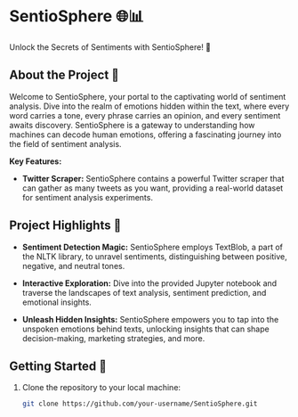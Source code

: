 # SentioSphere 🌐📊

Unlock the Secrets of Sentiments with SentioSphere! 🌟

## About the Project 🧠

Welcome to SentioSphere, your portal to the captivating world of sentiment analysis. Dive into the realm of emotions hidden within the text, where every word carries a tone, every phrase carries an opinion, and every sentiment awaits discovery. SentioSphere is a gateway to understanding how machines can decode human emotions, offering a fascinating journey into the field of sentiment analysis.

**Key Features:**
- **Twitter Scraper:** SentioSphere contains a powerful Twitter scraper that can gather as many tweets as you want, providing a real-world dataset for sentiment analysis experiments.

## Project Highlights 🚀

- **Sentiment Detection Magic:** SentioSphere employs TextBlob, a part of the NLTK library, to unravel sentiments, distinguishing between positive, negative, and neutral tones.

- **Interactive Exploration:** Dive into the provided Jupyter notebook and traverse the landscapes of text analysis, sentiment prediction, and emotional insights.

- **Unleash Hidden Insights:** SentioSphere empowers you to tap into the unspoken emotions behind texts, unlocking insights that can shape decision-making, marketing strategies, and more.

## Getting Started 🚀

1. Clone the repository to your local machine:
   ```bash
   git clone https://github.com/your-username/SentioSphere.git
